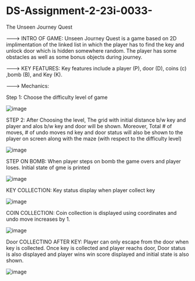 # DS-Assignment-2-23i-0033-
The Unseen Journey Quest

---> INTRO OF GAME:
    Unseen Journey Quest is a game based on 2D implimentation of the linked list in which the player has to find the key and unlock door which is hidden somewhere random. The player has some obstacles as well as some bonus objects during journey.
    
---> KEY FEATURES:
    Key features include a player (P), door (D), coins (c) ,bomb (B), and Key (K). 
    
---> Mechanics:

  Step 1: Choose the difficulty level of game 
  
   ![image](https://github.com/user-attachments/assets/50529d33-f70d-4d27-86e0-b11de2563695)
     
  STEP 2: After Choosing the level, The grid with initial distance b/w key and player and alos b/w key and door will be shown. Moreover, Total # of moves, # of undo moves nd key and door status will also be shown 
  to the player on screen along with the maze (with respect to the difficulty level)
  
   ![image](https://github.com/user-attachments/assets/612cb414-7fb7-4321-8eb0-323805922b6c)

  STEP ON BOMB:  When player steps on bomb the game overs and player loses. Initial state of gme is printed
  
   ![image](https://github.com/user-attachments/assets/722feec4-d094-472a-ab59-6d21883a010a)
     
  KEY COLLECTION: Key status display when player collect key
  
   ![image](https://github.com/user-attachments/assets/e8048b32-adeb-4d3f-8f1a-7bfb70861462)
     
  COIN COLLECTION: Coin collection is displayed using coordinates and undo move increases by 1.
  
  ![image](https://github.com/user-attachments/assets/a73c6554-44b9-4eff-92ac-55831c0b03c2)
  
  Door COLLECTINO AFTER KEY: Player can only escape from the door when key is collected. Once key is collected and player reachs door, Door status is also displayed and player wins win score displayed and initial 
  state is also shown.
  
  ![image](https://github.com/user-attachments/assets/9215a3eb-97f2-4659-9303-08daca35c395)

  
